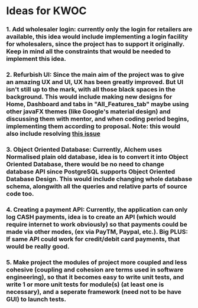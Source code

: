 # Ideas for KWOC

### 1. Add wholesaler login: currently only the login for retailers are available, this idea would include implementing a login facility for wholesalers, since the project has to support it originally. Keep in mind all the constraints that would be needed to implement this idea. 

### 2. Refurbish UI: Since the main aim of the project was to give an amazing UX and UI, UX has been greatly improved. But UI isn't still up to the mark, with all those black spaces in the background. This would include making new designs for Home, Dashboard and tabs in "All_Features_tab" maybe using other javaFX themes (like Google's material design) and discussing them with mentor, and when coding period begins, implementing them according to proposal. Note: this would also include resolving [this issue](https://github.com/alchemsynergy/alchem/issues/15)

### 3. Object Oriented Database: Currently, Alchem uses Normalised plain old database, idea is to convert it into Object Oriented Database, there would be no need to change database API since PostgreSQL supports Object Oriented Database Design. This would include changing whole database schema, alongwith all the queries and relative parts of source code too.

### 4. Creating a payment API: Currently, the application can only log CASH payments, idea is to create an API (which would require internet to work obviously) so that payments could be made via other modes, (ex via PayTM, Paypal, etc.). Big PLUS: If same API could work for credit/debit card payments, that would be really good.

### 5. Make project the modules of project more coupled and less cohesive (coupling and cohesion are terms used in software engineering), so that it becomes easy to write unit tests, and write 1 or more unit tests for module(s) (at least one is necessary), and a seperate framework (need not to be have GUI) to launch tests.   
